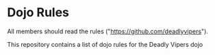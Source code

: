 Dojo Rules
==========
All members should read the rules
("https://github.com/deadlyvipers").

This repository contains a list of dojo rules for the Deadly Vipers dojo

